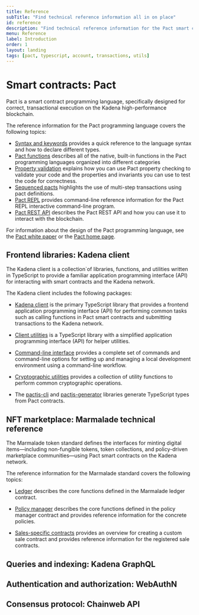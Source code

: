 ```yaml
---
title: Reference
subTitle: "Find technical reference information all in on place"
id: reference
description: "Find technical reference information for the Pact smart contract language, the Chainweb protocol, and other Kadena tools."
menu: Reference
label: Introduction
order: 1
layout: landing
tags: [pact, typescript, account, transactions, utils]
---
```


# Smart contracts: Pact

Pact is a smart contract programming language, specifically designed for correct, transactional execution on the Kadena high-performance blockchain.

The reference information for the Pact programming language covers the following topics:

- [Syntax and keywords](/reference/syntax) provides a quick reference to the language syntax and how to declare different types.
- [Pact functions](/reference/functions) describes all of the native, built-in functions in the Pact programming languages organized into different categories
- [Property validation](/reference/property-checking) explains how you can use Pact property checking to validate your code and the properties and invariants you can use to test the code for correctness.
- [Sequenced pacts](/reference/pacts) highlights the use of multi-step transactions using pact definitions.
- [Pact REPL](/reference/pact-repl) provides command-line reference information for the Pact REPL interactive command-line program.
- [Pact REST API](/reference/rest-api) describes the Pact REST API and how you can use it to interact with the blockchain.

For information about the design of the Pact programming language, see the [Pact white paper](https://cdn.sanity.io/files/agrhq0bu/production/70f01649395af96655ca94d331fb1bd01af9fc8a.pdf) or the [Pact home page](https://www.kadena.io/pact).

## Frontend libraries: Kadena client

The Kadena client is a collection`of libraries, functions, and utilities written in TypeScript to provide a familiar application programming interface (API) for interacting with smart contracts and the Kadena network. 

The Kadena client includes the following packages:

- [Kadena client](/reference/kadena-client) is the primary TypeScript library that provides a frontend application programming interface (API) for performing common tasks such as calling functions in Pact smart contracts and submitting transactions to the Kadena network.

- [Client utilities](reference/kadena-client/client-utils) is a TypeScript library with a simplified application programming interface (API) for helper utilities.

- [Command-line interface](/reference/kadena-client/kadena-cli) provides a complete set of commands and command-line options for setting up and managing a local development environment using a command-line workflow.

- [Cryptographic utilities](/reference/kadena-client/cryptographic-utils) provides a collection of utility functions to perform common cryptographic operations.

- The [pactjs-cli](/reference/kadena-client/pactjs-cli) and [pactjs-generator](/reference/kadena-client/pactjs-generator) libraries generate TypeScript types from Pact contracts.

## NFT marketplace: Marmalade technical reference

The Marmalade token standard defines the interfaces for minting digital items—including non-fungible tokens, token collections, and policy-driven marketplace communities—using Pact smart contracts on the Kadena network.

The reference information for the Marmalade standard covers the following topics:

- [Ledger](/reference/nft-ref) describes the core functions defined in the Marmalade ledger contract.

- [Policy manager](/reference/nft-ref/policy-manager) describes the core functions defined in the policy manager contract and provides reference information for the concrete policies.

- [Sales-specific contracts](/reference/nft-ref/sale-contracts) provides an overview for creating a custom sale contract and provides reference information for the registered sale contracts.

## Queries and indexing: Kadena GraphQL


## Authentication and authorization: WebAuthN


## Consensus protocol: Chainweb API


